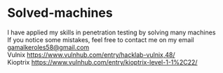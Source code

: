 # Solved-machines
I have applied my skills in penetration testing by solving many machines  
If you notice some mistakes, feel free to contact me on my email gamalkeroles58@gmail.com  
Vulnix https://www.vulnhub.com/entry/hacklab-vulnix,48/  
Kioptrix https://www.vulnhub.com/entry/kioptrix-level-1-1%2C22/  
